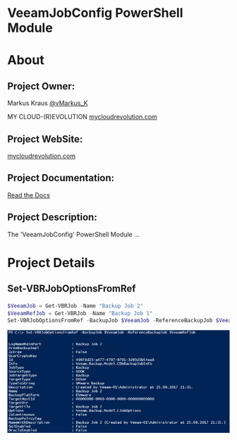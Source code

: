 VeeamJobConfig PowerShell Module
=============

# About

## Project Owner:

Markus Kraus [@vMarkus_K](https://twitter.com/vMarkus_K)

MY CLOUD-(R)EVOLUTION [mycloudrevolution.com](http://mycloudrevolution.com/)

## Project WebSite:

[mycloudrevolution.com](http://mycloudrevolution.com/)

## Project Documentation:

[Read the Docs](http://readthedocs.io/)

## Project Description:

The 'VeeamJobConfig' PowerShell Module ...

# Project Details

## Set-VBRJobOptionsFromRef

 ```PowerShell
$VeeamJob = Get-VBRJob -Name "Backup Job 2"
$VeeamRefJob = Get-VBRJob -Name "Backup Job 1"
Set-VBRJobOptionsFromRef -BackupJob $VeeamJob -ReferenceBackupJob $VeeamRefJob
```
![Set-VBRJobOptionsFromRef](/media/Set-VBRJobOptionsFromRef.png)